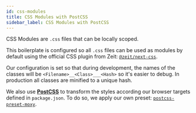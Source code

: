 ```yaml
---
id: css-modules
title: CSS Modules with PostCSS
sidebar_label: CSS Modules with PostCSS
---
```


CSS Modules are `.css` files that can be locally scoped.

This boilerplate is configured so all `.css` files can be used as modules by default using the official CSS plugin from Zeit: [`@zeit/next-css`](https://github.com/zeit/next-plugins/tree/master/packages/next-css).

Our configuration is set so that during development, the names of the classes will be `<Filename>__<Class>___<Hash>` so it's easier to debug.
In production all classes are minified to a unique hash.

We also use [**PostCSS**](https://postcss.org/) to transform the styles according our browser targets defined in `package.json`. To do so, we apply our own preset: [`postcss-preset-moxy`](https://github.com/moxystudio/postcss-preset-moxy).
